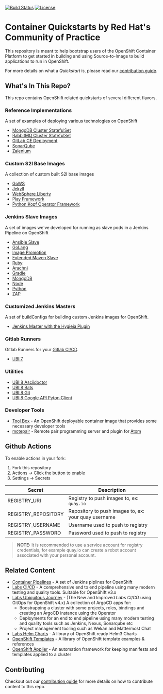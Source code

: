 [![Build Status](https://prow-default.apps.ci-1.cop.rht-labs.com/badge.svg?jobs=cq-daily-master)](https://prow-default.apps.ci-1.cop.rht-labs.com/?job=cq-daily-master)
[![License](https://img.shields.io/hexpm/l/plug.svg?maxAge=2592000)]()

# Container Quickstarts by Red Hat's Community of Practice

This repository is meant to help bootstrap users of the OpenShift Container Platform to get started in building and using Source-to-Image to build applications to run in OpenShift.

For more details on what a _Quickstart_ is, please read our [contribution guide](./CONTRIBUTING.md).

## What's In This Repo?

This repo contains OpenShift related quickstarts of several different flavors.

### Reference Implementations

A set of examples of deploying various technologies on OpenShift

* [MongoDB Cluster StatefulSet](./mongodb)
* [RabbitMQ Cluster StatefulSet](./rabbitmq)
* [GitLab CE Deployment](./gitlab-ce)
* [SonarQube](./sonarqube)
* [Zalenium](./zalenium)

### Custom S2I Base Images

A collection of custom built S2I base images

* [GoWS](./build-s2i-gows)
* [Jekyll](./build-s2i-jekyll)
* [WebSphere Liberty](./build-s2i-liberty)
* [Play Framework](./build-s2i-play)
* [Python Kopf Operator Framework](./build-s2i-python-kopf)

### Jenkins Slave Images

A set of images we've developed for running as slave pods in a Jenkins Pipeline on OpenShift

* [Ansible Slave](./jenkins-slaves/jenkins-slave-ansible)
* [GoLang](./jenkins-slaves/jenkins-slave-golang)
* [Image Promotion](./jenkins-slaves/jenkins-slave-image-mgmt)
* [Extended Maven Slave](./jenkins-slaves/jenkins-slave-mvn)
* [Ruby](./jenkins-slaves/jenkins-slave-ruby)
* [Arachni](./jenkins-slaves/jenkins-slave-arachni)
* [Gradle](./jenkins-slaves/jenkins-slave-gradle)
* [MongoDB](./jenkins-slaves/jenkins-slave-mongodb)
* [Node](./jenkins-slaves/jenkins-slave-npm)
* [Python](./jenkins-slaves/jenkins-slave-python)
* [ZAP](./jenkins-slaves/jenkins-slave-zap)

### Customized Jenkins Masters

A set of buildConfigs for building custom Jenkins images for OpenShift.

* [Jenkins Master with the Hygieia Plugin](./jenkins-masters/hygieia-plugin)

### Gitlab Runners

Gitlab Runners for your [Gitlab CI/CD](https://docs.gitlab.com/runner/).

* [UBI 7](./ubi7-gitlab-runner)

### Utilities

* [UBI 8 Asciidoctor](./utilities/ubi8-asciidoctor)
* [UBI 8 Bats](./utilities/ubi8-bats)
* [UBI 8 Git](./utilities/ubi8-git)
* [UBI 8 Google API Pyton Client](./utilities/ubi8-google-api-python-client)

### Developer Tools

* [Tool Box](./tool-box) - An OpenShift deployable container image that provides some necessary developer tools
* [motepair](./motepair) - Remote pair programming server and plugin for [Atom](https://atom.io/)

## Github Actions

To enable actions in your fork:
1. Fork this repository
2. Actions -> Click the button to enable
3. Settings -> Secrets

| Secret              | Description                                          |
|---------------------| -----------------------------------------------------|
| REGISTRY_URI        | Registry to push images to, ex: `quay.io`            |
| REGISTRY_REPOSITORY | Repository to push images to, ex: your quay username |
| REGISTRY_USERNAME   | Username used to push to registry                    |
| REGISTRY_PASSWORD   | Password used to push to registry                    |

>**NOTE:** It is recommended to use a service account for registry credentials, for example quay.io can create a robot account associated with your personal account.

## Related Content

* [Container Pipelines](https://github.com/redhat-cop/container-pipelines) - A set of Jenkins piplines for OpenShift
* [Labs CI/CD](https://github.com/rht-labs/labs-ci-cd) - A comprehensive end to end pipeline using many modern testing and quality tools. Suitable for OpenShift v3.x
* [Labs Ubiquitous Journey](https://github.com/rht-labs/ubiquitous-journey) - (The New and Improved _Labs CI/CD_ using GitOps for OpenShift v4.x) A collection of ArgoCD apps for:
  *  Boostrapping a cluster with some projects, roles, bindings and creating an ArgoCD instance using the Operator
  *  Deployments for an end to end pipeline using many modern testing and quality tools such as Jenkins, Nexus, Sonarqube etc
  *  Project management tooling such as Wekan and Mattermost Chat
* [Labs Helm Charts](https://github.com/rht-labs/helm-charts) - A library of OpenShift ready Helm3 Charts
* [OpenShift Templates](https://github.com/rht-labs/openshift-templates) - A library of OpenShift template examples & references
* [OpenShift Applier](https://github.com/redhat-cop/openshift-applier) - An automation framework for keeping manifests and templates applied to a cluster

## Contributing

Checkout out our [contribution guide](./CONTRIBUTING.md) for more details on how to contribute content to this repo.

